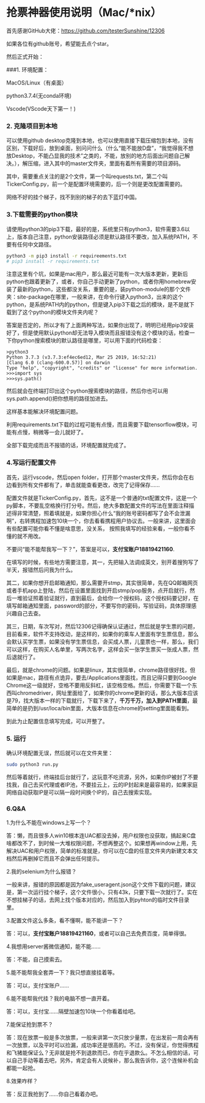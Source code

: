 # 抢票神器使用说明（Mac/*nix）

首先感谢GitHub大佬：https://github.com/testerSunshine/12306

如果各位有github账号，希望能去点个star。

然后正式开始：

###1. 环境配置：

MacOS/Linux（有桌面）

python3.7.4(无conda环境)

Vscode(VScode天下第一！)

### 2. 克隆项目到本地

可以使用github desktop克隆到本地，也可以使用直接下载压缩包到本地，没有区别，下载好后，放到桌面，别问问什么（什么“能不能放D盘”，“我觉得我不想放Desktop，不能凸显我的技术”之类的，不能，放别的地方后面出问题自己解决。），解压缩，进入其中的master文件夹，里面有着所有需要的项目源码。

其中，需要重点关注的是2个文件，第一个叫requests.txt，第二个叫TickerConfig.py，前一个是配置环境需要的，后一个则是更改配置需要的。

网络不好的挂个梯子，找不到别的梯子的去下蓝灯中国。

### 3.下载需要的python模块

请使用python3的pip3下载，最好的是，系统里只有python3，软件需要3.6以上，版本自己注意，python安装路径必须是默认路径不要改，加入系统PATH，不要有任何中文路径。

```bash
python3 -m pip3 install -r requireements.txt
# pip3 install -r requirements.txt
```

注意这里有个坑，如果是mac用户，那么最近可能有一次大版本更新，更新后python也跟着更新了，或者，你自己手动更新了python，或者你用homebrew安装了最新的python，这些都没关系，重要的是，装python-module的那个文件夹：site-package在哪里，一般来讲，在命令行键入python3，出来的这个python，是系统PATH内的python，但是键入pip3下载之后的模块，是不是就下载到了这个python的模块文件夹内呢？

答案是否定的，所以才有了上面两种写法，如果你出现了，明明已经用pip3安装好了，但是使用默认python却无法导入模块而且报错没有这个模块的话，检查一下你python搜索模块的默认路径是哪里，可以用下面的代码检查：

```
>python3
Python 3.7.3 (v3.7.3:ef4ec6ed12, Mar 25 2019, 16:52:21)
[Clang 6.0 (clang-600.0.57)] on darwin
Type "help", "copyright", "credits" or "license" for more information.
>>>import sys
>>>sys.path()
```

然后就会在终端打印出这个python搜索模块的路径，然后你也可以用sys.path.append()把你想用的路径加进去。

这样基本能解决环境配置问题。

利用requirements.txt下载的过程可能有点慢，而且需要下载tensorflow模块，可能有点慢，稍微等一会儿就好了。

全部下载完成而且不报错的话，环境配置就完成了。

### 4.写运行配置文件

首先，运行vscode，然后open folder，打开那个master文件夹，然后你会在右边看到所有文件都有了，单击就能查看更改，改完了记得保存......

配置文件就是TickerConfig.py，首先，这不是一个普通的txt配置文件，这是一个py脚本，不要乱空格换行打分号。然后，绝大多数配置文件的写法在里面注释描述得非常清楚，照着填就是，如果你担心什么“我的账号密码都写了会不会泄漏啊”，右转携程加速包10块一个，你去看看携程用户协议去。一般来讲，这里面会有些配置可能你看不懂是啥意思，没关系， 按照我填写的经验来看，一般你看不懂的就不用改。

不要问“能不能帮我写一下？”，答案是可以，**支付宝账户18819421160**.

在填写的时候，有些地方需要注意，其一，先把输入法调成英文，别开着搜狗写了半天，报错然后问我为什么。

其二，如果你想开启邮箱通知，那么需要开stmp，其实很简单，先在QQ邮箱网页或者手机app上登陆，然后在设置里面找到开启stmp/pop服务，点开启就行，然后一堆验证照着验证就行，直到最后，会给你一个授权码，这个授权码要记好，在填写邮箱通知里面，password的部分，不要写你的密码，写验证码，具体原理感兴趣自己去查。

其三，日期，车次写对，然后12306记得确保认证通过，然后就是学生票的问题，目前看来，软件不支持改动，是这样的，如果你的乘车人里面有学生票信息，那么会默认买学生票，如果没有学生票信息，会买成人票，儿童票也一样，那么，我们可以这样，在购买人名单里，写两次名字，这样会买一张学生票买一张成人票，然后退就行了。

最后，就是chrome的问题。如果是linux，其实很简单，chrome路径很好找，但如果是mac，路径有点诡异，要去/Applications里面找，而且记得只要到Google Chrome这一级就好，空格不要用反斜杠，该空格空格。然后，你需要下载一个东西叫chromedriver，网址里面给了，如果你的chrome更新的话，那么大版本应该是79，找大版本一样的下载就行，下载下来了，**千万千万，加入到PATH里面**，最简单的是扔到/usr/loca/bin里面，大版本信息在chrome的setting里面能看到。

到此为止配置信息填写完成，可以开整了。

### 5. 运行

确认环境配置无误，然后就可以在文件夹里：

```bash
sudo python3 run.py
```

然后等着就行，终端挂后台就行了，这玩意不吃资源，另外，如果你IP被封了不要找我，自己去买代理或者IP池，不要挂云上，云的IP封起来是最容易的，如果家庭网络自动获取IP是可以隔一段时间换个IP的，自己去搜索实现。

### 6.Q&A

1.为什么不能在windows上写一个？

答：懒，而且很多人win10根本连UAC都没去掉，用户权限也没获取，搞起来C盘啥都改不了，到时候一大堆权限问题，不想再整这个。如果想再window上用，先解决UAC和用户权限，简单的标准就是，你可以在C盘的任意文件夹内新建文本文档然后再删掉它而且不会弹出任何提示。

2.我的selenium为什么报错？

一般来讲，报错的原因都是因为fake_useragent.json这个文件下载的问题，建议是，第一次运行挂个梯子，这个文件很小，只有43k，只要下载一次就行了。实在不想挂梯子的话，去网上找个版本对应的，然后加入到pyhton的临时文件目录里。

3.配置文件这么多条，看不懂啊，能不能讲一下？

答：可以，**支付宝账户18819421160**，或者可以自己去免费百度，简单得很。

4.我想用server酱微信通知，能不能......

答：不能，自己摸索去。

5.能不能帮我全套弄一下？我只想直接挂着等。

答：可以，支付宝账户......

6.能不能帮我代挂？我的电脑不想一直开着。

答：可以，支付宝......隔壁加速包10块一个你看着给吧。

7.能保证抢到票不？

答：现在放票一般是多次放票，一般来讲第一次只放少量票，在出发前一周会再有一次放票，以及平时可以捡漏，成功率还是很高的。不过，没有保证，你觉得携程和飞猪能保证么？无非就是抢不到退款而已，你在乎退款么。不怎么相信的话，可以自己手动等着去吧，另外，肯定会有人说候补，那么我告诉你，这个连候补机会都能一起抢。

8.效果咋样？

答：反正我抢到了......你自己看着办吧。
